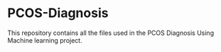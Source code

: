 # PCOS-Diagnosis
This repository contains all the files used in the PCOS Diagnosis Using Machine learning project.
